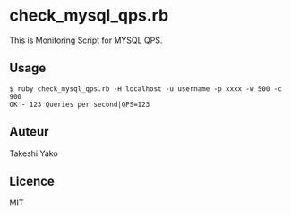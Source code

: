 # check_mysql_qps.rb

This is Monitoring Script for MYSQL QPS.

## Usage

```
$ ruby check_mysql_qps.rb -H localhost -u username -p xxxx -w 500 -c 900
OK - 123 Queries per second|QPS=123
```

## Auteur

Takeshi Yako

## Licence

MIT

